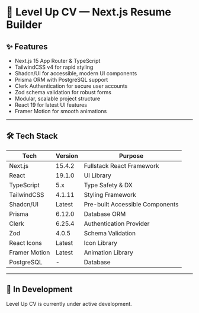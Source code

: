 # 🚀 Level Up CV — Next.js Resume Builder

## ✨ Features

- Next.js 15 App Router & TypeScript
- TailwindCSS v4 for rapid styling
- Shadcn/UI for accessible, modern UI components
- Prisma ORM with PostgreSQL support
- Clerk Authentication for secure user accounts
- Zod schema validation for robust forms
- Modular, scalable project structure
- React 19 for latest UI features
- Framer Motion for smooth animations

---

## 🛠️ Tech Stack

| Tech           | Version | Purpose                         |
|----------------|---------|----------------------------------|
| Next.js        | 15.4.2  | Fullstack React Framework       |
| React          | 19.1.0  | UI Library                      |
| TypeScript     | 5.x     | Type Safety & DX                |
| TailwindCSS    | 4.1.11  | Styling Framework               |
| Shadcn/UI      | Latest  | Pre-built Accessible Components |
| Prisma         | 6.12.0  | Database ORM                    |
| Clerk          | 6.25.4  | Authentication Provider         |
| Zod            | 4.0.5   | Schema Validation               |
| React Icons    | Latest  | Icon Library                    |
| Framer Motion  | Latest  | Animation Library               |
| PostgreSQL     | -       | Database                        |

---

## 🚧 In Development

Level Up CV is currently under active development.